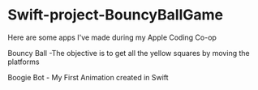 # Swift-project-BouncyBallGame
Here are some apps I've made during my Apple Coding Co-op 


Bouncy Ball -The objective is to get all the yellow squares by moving the platforms


Boogie Bot - My First Animation created in Swift
